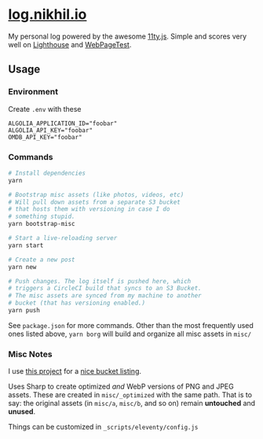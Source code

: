 # [log.nikhil.io](https://log.nikhil.io/)

My personal log powered by the awesome [11ty.js](https://www.11ty.dev/). Simple and scores very well on [Lighthouse](https://developers.google.com/web/tools/lighthouse) and [WebPageTest](https://www.webpagetest.org/).

## Usage

### Environment

Create `.env` with these

```
ALGOLIA_APPLICATION_ID="foobar"
ALGOLIA_API_KEY="foobar"
OMDB_API_KEY="foobar"
```

### Commands

```bash
# Install dependencies
yarn

# Bootstrap misc assets (like photos, videos, etc)
# Will pull down assets from a separate S3 bucket
# that hosts them with versioning in case I do
# something stupid.
yarn bootstrap-misc

# Start a live-reloading server
yarn start

# Create a new post
yarn new

# Push changes. The log itself is pushed here, which
# triggers a CircleCI build that syncs to an S3 Bucket.
# The misc assets are synced from my machine to another
# bucket (that has versioning enabled.)
yarn push
```

See `package.json` for more commands. Other than the most frequently used ones listed above, `yarn borg` will build and organize all misc assets in `misc/`

### Misc Notes

I use [this project](https://github.com/afreeorange/s3-bucket-listing) for a [nice bucket listing](https://static-log.nikhil.io/).

Uses Sharp to create optimized _and_ WebP versions of PNG and JPEG assets. These are created in `misc/_optimized` with the same path. That is to say: the original assets (in `misc/a`, `misc/b`, and so on) remain **untouched** and **unused**.

Things can be customized in `_scripts/eleventy/config.js`
